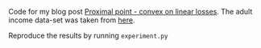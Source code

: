 Code for my blog post [Proximal point - convex on linear losses](https://alexshtf.github.io/2020/02/15/ProximalConvexOnLinear.html).  The adult income data-set was taken from [here](https://archive.ics.uci.edu/ml/datasets/Adult).

Reproduce the results by running `experiment.py`
